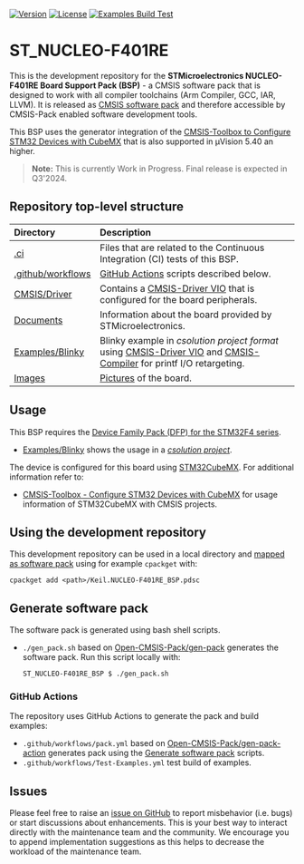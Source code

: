 [![Version](https://img.shields.io/github/v/release/Open-CMSIS-Pack/ST_NUCLEO-F401RE_BSP)](https://github.com/Open-CMSIS-Pack/ST_NUCLEO-F401RE_BSP/releases/latest)
[![License](https://img.shields.io/github/license/Open-CMSIS-Pack/ST_NUCLEO-F401RE_BSP?label)](https://github.com/Open-CMSIS-Pack/ST_NUCLEO-F401RE_BSP/blob/main/LICENSE)
[![Examples Build Test](https://img.shields.io/github/actions/workflow/status/Open-CMSIS-Pack/ST_NUCLEO-F401RE_BSP/Test-Examples.yml?logo=arm&logoColor=0091bd&label=Examples%20Build%20Test)](./.ci)

# ST_NUCLEO-F401RE

This is the development repository for the **STMicroelectronics NUCLEO-F401RE Board Support Pack (BSP)** - a CMSIS software pack that is designed to work with all compiler toolchains (Arm Compiler, GCC, IAR, LLVM). It is released as [CMSIS software pack](https://www.keil.arm.com/packs/nucleo-f401re_bsp-keil) and therefore accessible by CMSIS-Pack enabled software development tools.

This BSP uses the generator integration of the [CMSIS-Toolbox to Configure STM32 Devices with CubeMX](https://github.com/Open-CMSIS-Pack/cmsis-toolbox/blob/main/docs/CubeMX.md) that is also supported in µVision 5.40 an higher.

> **Note:** This is currently Work in Progress. Final release is expected in Q3'2024.

## Repository top-level structure

Directory                   | Description
:---------------------------|:--------------
[.ci](./.ci)                | Files that are related to the Continuous Integration (CI) tests of this BSP.
[.github/workflows](https://github.com/Open-CMSIS-Pack/ST_NUCLEO-F401RE_BSP/tree/main/.github/workflows) | [GitHub Actions](#github-actions) scripts described below.
[CMSIS/Driver](https://github.com/Open-CMSIS-Pack/ST_NUCLEO-F401RE_BSP/tree/main/CMSIS/Driver)           | Contains a [CMSIS-Driver VIO](https://arm-software.github.io/CMSIS_6/latest/Driver/group__vio__interface__gr.html) that is configured for the board peripherals.
[Documents](https://github.com/Open-CMSIS-Pack/ST_NUCLEO-F401RE_BSP/tree/main/Documents)                 | Information about the board provided by STMicroelectronics.
[Examples/Blinky](https://github.com/Open-CMSIS-Pack/ST_NUCLEO-F401RE_BSP/tree/main/Examples/Blinky)     | Blinky example in *csolution project format* using [CMSIS-Driver VIO](https://arm-software.github.io/CMSIS_6/latest/Driver/group__vio__interface__gr.html) and [CMSIS-Compiler](https://arm-software.github.io/CMSIS-Compiler/main/index.html) for printf I/O retargeting.
[Images](https://github.com/Open-CMSIS-Pack/ST_NUCLEO-F401RE_BSP/tree/main/Images)                       | [Pictures](https://github.com/Open-CMSIS-Pack/ST_NUCLEO-F401RE_BSP/blob/main/Images/nucleo-f401re_large.png) of the board.

## Usage

This BSP requires the [Device Family Pack (DFP) for the STM32F4 series](https://github.com/Open-CMSIS-Pack/STM32F4xx_DFP).

- [Examples/Blinky](https://github.com/Open-CMSIS-Pack/ST_NUCLEO-F401RE_BSP/tree/main/Examples/Blinky) shows the usage in a [*csolution project*](https://github.com/Open-CMSIS-Pack/ST_NUCLEO-F401RE_BSP/blob/main/Examples/Blinky/Blinky.csolution.yml).

The device is configured for this board using [STM32CubeMX](https://www.st.com/en/development-tools/stm32cubemx.html). For additional information refer to:

- [CMSIS-Toolbox - Configure STM32 Devices with CubeMX](https://github.com/Open-CMSIS-Pack/cmsis-toolbox/blob/main/docs/CubeMX.md) for usage information of STM32CubeMX with CMSIS projects.

## Using the development repository

This development repository can be used in a local directory and [mapped as software pack](https://github.com/Open-CMSIS-Pack/cmsis-toolbox/blob/main/docs/build-tools.md#install-a-repository) using for example `cpackget` with:

    cpackget add <path>/Keil.NUCLEO-F401RE_BSP.pdsc

## Generate software pack

The software pack is generated using bash shell scripts.

- `./gen_pack.sh` based on [Open-CMSIS-Pack/gen-pack](https://github.com/Open-CMSIS-Pack/gen-pack) generates the software pack.
Run this script locally with:

      ST_NUCLEO-F401RE_BSP $ ./gen_pack.sh

### GitHub Actions

The repository uses GitHub Actions to generate the pack and build examples:

- `.github/workflows/pack.yml` based on [Open-CMSIS-Pack/gen-pack-action](https://github.com/Open-CMSIS-Pack/gen-pack-action) generates pack using the [Generate software pack](#generate-software-pack) scripts.
- `.github/workflows/Test-Examples.yml` test build of examples.

## Issues

Please feel free to raise an [issue on GitHub](https://github.com/Open-CMSIS-Pack/ST_NUCLEO-F401RE_BSP/issues)
to report misbehavior (i.e. bugs) or start discussions about enhancements. This
is your best way to interact directly with the maintenance team and the community.
We encourage you to append implementation suggestions as this helps to decrease the
workload of the maintenance team.
